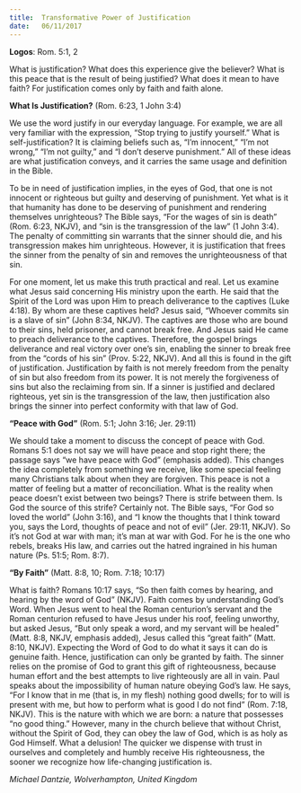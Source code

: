```yaml
---
title:  Transformative Power of Justification
date:   06/11/2017
---
```


**Logos**: Rom. 5:1, 2

What is justification? What does this experience give the believer? What is this peace that is the result of being justified? What does it mean to have faith? For justification comes only by faith and faith alone.

**What Is Justification?** (Rom. 6:23, 1 John 3:4)

We use the word justify in our everyday language. For example, we are all very familiar with the expression, “Stop trying to justify yourself.” What is self-justification? It is claiming beliefs such as, “I’m innocent,” “I’m not wrong,” “I’m not guilty,” and “I don’t deserve punishment.” All of these ideas are what justification conveys, and it carries the same usage and definition in the Bible.

To be in need of justification implies, in the eyes of God, that one is not innocent or righteous but guilty and deserving of punishment. Yet what is it that humanity has done to be deserving of punishment and rendering themselves unrighteous? The Bible says, “For the wages of sin is death” (Rom. 6:23, NKJV), and “sin is the transgression of the law” (1 John 3:4). The penalty of committing sin warrants that the sinner should die, and his transgression makes him unrighteous. However, it is justification that frees the sinner from the penalty of sin and removes the unrighteousness of that sin.

For one moment, let us make this truth practical and real. Let us examine what Jesus said concerning His ministry upon the earth. He said that the Spirit of the Lord was upon Him to preach deliverance to the captives (Luke 4:18). By whom are these captives held? Jesus said, “Whoever commits sin is a slave of sin” (John 8:34, NKJV). The captives are those who are bound to their sins, held prisoner, and cannot break free. And Jesus said He came to preach deliverance to the captives. Therefore, the gospel brings deliverance and real victory over one’s sin, enabling the sinner to break free from the “cords of his sin” (Prov. 5:22, NKJV). And all this is found in the gift of justification. Justification by faith is not merely freedom from the penalty of sin but also freedom from its power. It is not merely the forgiveness of sins but also the reclaiming from sin. If a sinner is justified and declared righteous, yet sin is the transgression of the law, then justification also brings the sinner into perfect conformity with that law of God.

**“Peace with God”** (Rom. 5:1; John 3:16; Jer. 29:11)

We should take a moment to discuss the concept of peace with God. Romans 5:1 does not say we will have peace and stop right there; the passage says “we have peace with God” (emphasis added). This changes the idea completely from something we receive, like some special feeling many Christians talk about when they are forgiven. This peace is not a matter of feeling but a matter of reconciliation. What is the reality when peace doesn’t exist between two beings? There is strife between them. Is God the source of this strife? Certainly not. The Bible says, “For God so loved the world” (John 3:16), and “I know the thoughts that I think toward you, says the Lord, thoughts of peace and not of evil” (Jer. 29:11, NKJV). So it’s not God at war with man; it’s man at war with God. For he is the one who rebels, breaks His law, and carries out the hatred ingrained in his human nature (Ps. 51:5; Rom. 8:7).

**“By Faith”** (Matt. 8:8, 10; Rom. 7:18; 10:17)

What is faith? Romans 10:17 says, “So then faith comes by hearing, and hearing by the word of God” (NKJV). Faith comes by understanding God’s Word. When Jesus went to heal the Roman centurion’s servant and the Roman centurion refused to have Jesus under his roof, feeling unworthy, but asked Jesus, “But only speak a word, and my servant will be healed” (Matt. 8:8, NKJV, emphasis added), Jesus called this “great faith” (Matt. 8:10, NKJV). Expecting the Word of God to do what it says it can do is genuine faith. Hence, justification can only be granted by faith. The sinner relies on the promise of God to grant this gift of righteousness, because human effort and the best attempts to live righteously are all in vain. Paul speaks about the impossibility of human nature obeying God’s law. He says, “For I know that in me (that is, in my flesh) nothing good dwells; for to will is present with me, but how to perform what is good I do not find” (Rom. 7:18, NKJV). This is the nature with which we are born: a nature that possesses “no good thing.” However, many in the church believe that without Christ, without the Spirit of God, they can obey the law of God, which is as holy as God Himself. What a delusion! The quicker we dispense with trust in ourselves and completely and humbly receive His righteousness, the sooner we recognize how life-changing justification is.

_Michael Dantzie, Wolverhampton, United Kingdom_